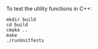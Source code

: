 To test the utility functions in C++: 

    mkdir build
    cd build
    cmake ..
    make
    ./runUnitTests
